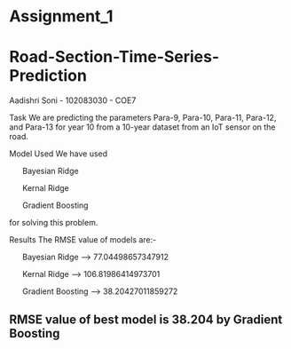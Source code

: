 # Assignment_1
# Road-Section-Time-Series-Prediction

Aadishri Soni - 102083030 - COE7

Task
We are predicting the parameters Para-9, Para-10, Para-11, Para-12, and Para-13 for year 10 from a 10-year dataset from an IoT sensor on the road.

 Model Used
We have used 
<ul>Bayesian Ridge</ul>
<ul>Kernal Ridge</ul>
<ul>Gradient Boosting</ul>
for solving this problem.

 Results
The RMSE value of models are:-
<ol>Bayesian Ridge    --> 77.04498657347912</ol>
<ol>Kernal Ridge      --> 106.81986414973701</ol>
<ol>Gradient Boosting --> 38.20427011859272</ol>

## RMSE value of best model is 38.204 by Gradient Boosting

